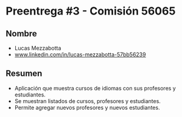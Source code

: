 # Preentrega #3 - Comisión 56065

## Nombre

- Lucas Mezzabotta  
- www.linkedin.com/in/lucas-mezzabotta-57bb56239

## Resumen

- Aplicación que muestra cursos de idiomas con sus profesores y estudiantes. 
- Se muestran listados de cursos, profesores y estudiantes.
- Permite agregar nuevos profesores y nuevos estudiantes.
